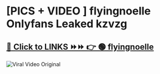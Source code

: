 
 # [PICS + VIDEO ] flyingnoelle Onlyfans Leaked kzvzg

## <h2><a href="https://clipsfans.com/flyingnoelle&ref=git">🔗 Click to LINKS ⏩⏩ 👉 🟢 flyingnoelle </a></h2>

<a href="https://clipsfans.com/flyingnoelle&ref=git" rel="nofollow" data-target="animated-image.originalLink"><img src="https://i.ibb.co.com/xMMVF88/686577567.gif" alt="Viral Video Original" style="max-width: 100%; display: inline-block;" data-target="animated-image.originalImage"></a>

